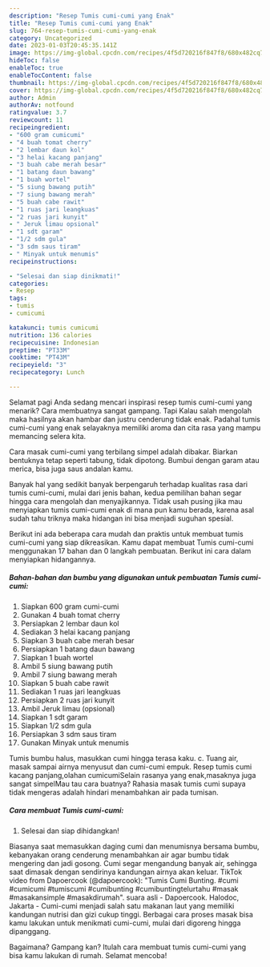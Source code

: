 ```yaml
---
description: "Resep Tumis cumi-cumi yang Enak"
title: "Resep Tumis cumi-cumi yang Enak"
slug: 764-resep-tumis-cumi-cumi-yang-enak
category: Uncategorized
date: 2023-01-03T20:45:35.141Z
image: https://img-global.cpcdn.com/recipes/4f5d720216f847f8/680x482cq70/tumis-cumi-cumi-foto-resep-utama.jpg
hideToc: false
enableToc: true
enableTocContent: false
thumbnail: https://img-global.cpcdn.com/recipes/4f5d720216f847f8/680x482cq70/tumis-cumi-cumi-foto-resep-utama.jpg
cover: https://img-global.cpcdn.com/recipes/4f5d720216f847f8/680x482cq70/tumis-cumi-cumi-foto-resep-utama.jpg
author: Admin
authorAv: notfound
ratingvalue: 3.7
reviewcount: 11
recipeingredient:
- "600 gram cumicumi"
- "4 buah tomat cherry"
- "2 lembar daun kol"
- "3 helai kacang panjang"
- "3 buah cabe merah besar"
- "1 batang daun bawang"
- "1 buah wortel"
- "5 siung bawang putih"
- "7 siung bawang merah"
- "5 buah cabe rawit"
- "1 ruas jari leangkuas"
- "2 ruas jari kunyit"
- " Jeruk limau opsional"
- "1 sdt garam"
- "1/2 sdm gula"
- "3 sdm saus tiram"
- " Minyak untuk menumis"
recipeinstructions:

- "Selesai dan siap dinikmati!"
categories:
- Resep
tags:
- tumis
- cumicumi

katakunci: tumis cumicumi 
nutrition: 136 calories
recipecuisine: Indonesian
preptime: "PT33M"
cooktime: "PT43M"
recipeyield: "3"
recipecategory: Lunch

---
```



Selamat pagi Anda sedang mencari inspirasi resep tumis cumi-cumi yang menarik? Cara membuatnya sangat gampang. Tapi Kalau salah mengolah maka hasilnya akan hambar dan justru cenderung tidak enak. Padahal tumis cumi-cumi yang enak selayaknya memiliki aroma dan cita rasa yang mampu memancing selera kita.


Cara masak cumi-cumi yang terbilang simpel adalah dibakar. Biarkan bentuknya tetap seperti tabung, tidak dipotong. Bumbui dengan garam atau merica, bisa juga saus andalan kamu.

Banyak hal yang sedikit banyak berpengaruh terhadap kualitas rasa dari tumis cumi-cumi, mulai dari jenis bahan, kedua pemilihan bahan segar hingga cara mengolah dan menyajikannya. Tidak usah pusing jika mau menyiapkan tumis cumi-cumi enak di mana pun kamu berada, karena asal sudah tahu triknya maka hidangan ini bisa menjadi suguhan spesial.


Berikut ini ada beberapa cara mudah dan praktis untuk membuat tumis cumi-cumi yang siap dikreasikan. Kamu dapat membuat Tumis cumi-cumi menggunakan 17 bahan dan 0 langkah pembuatan. Berikut ini cara dalam menyiapkan hidangannya.

<!--inarticleads1-->

##### Bahan-bahan dan bumbu yang digunakan untuk pembuatan Tumis cumi-cumi:

1. Siapkan 600 gram cumi-cumi
1. Gunakan 4 buah tomat cherry
1. Persiapkan 2 lembar daun kol
1. Sediakan 3 helai kacang panjang
1. Siapkan 3 buah cabe merah besar
1. Persiapkan 1 batang daun bawang
1. Siapkan 1 buah wortel
1. Ambil 5 siung bawang putih
1. Ambil 7 siung bawang merah
1. Siapkan 5 buah cabe rawit
1. Sediakan 1 ruas jari leangkuas
1. Persiapkan 2 ruas jari kunyit
1. Ambil  Jeruk limau (opsional)
1. Siapkan 1 sdt garam
1. Siapkan 1/2 sdm gula
1. Persiapkan 3 sdm saus tiram
1. Gunakan  Minyak untuk menumis


Tumis bumbu halus, masukkan cumi hingga terasa kaku. c. Tuang air, masak sampai airnya menyusut dan cumi-cumi empuk. Resep tumis cumi kacang panjang,olahan cumicumiSelain rasanya yang enak,masaknya juga sangat simpelMau tau cara buatnya? Rahasia masak tumis cumi supaya tidak mengeras adalah hindari menambahkan air pada tumisan. 

<!--inarticleads2-->

##### Cara membuat Tumis cumi-cumi:


1. Selesai dan siap dihidangkan!

Biasanya saat memasukkan daging cumi dan menumisnya bersama bumbu, kebanyakan orang cenderung menambahkan air agar bumbu tidak mengering dan jadi gosong. Cumi segar mengandung banyak air, sehingga saat dimasak dengan sendirinya kandungan airnya akan keluar. TikTok video from Dapoercook (@dapoercook): &#34;Tumis Cumi Bunting. #cumi #cumicumi #tumiscumi #cumibunting #cumibuntingtelurtahu #masak #masakansimple #masakdirumah&#34;. suara asli - Dapoercook. Halodoc, Jakarta - Cumi-cumi menjadi salah satu makanan laut yang memiliki kandungan nutrisi dan gizi cukup tinggi. Berbagai cara proses masak bisa kamu lakukan untuk menikmati cumi-cumi, mulai dari digoreng hingga dipanggang. 

Bagaimana? Gampang kan? Itulah cara membuat tumis cumi-cumi yang bisa kamu lakukan di rumah. Selamat mencoba!
